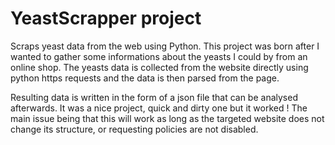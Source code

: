 # YeastScrapper project
Scraps yeast data from the web using Python.
This project was born after I wanted to gather some informations about the yeasts I could by from an online shop.
The yeasts data is collected from the website directly using python https requests and the data is then parsed from the page.

Resulting data is written in the form of a json file that can be analysed afterwards.
It was a nice project, quick and dirty one but it worked !
The main issue being that this will work as long as the targeted website does not change its structure, or requesting policies are not disabled.


